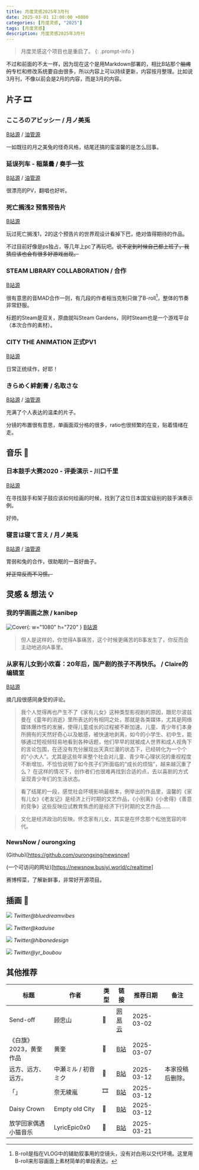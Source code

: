 ```yaml
---
title: 月度灵感2025年3月刊
date: 2025-03-01 12:00:00 +0800
categories: [月度灵感, "2025"]
tags: [月度灵感]
description: 月度灵感2025年3月刊
---
```


> 月度灵感这个项目也是重启了。
{: .prompt-info }

不过和前面的不太一样，因为现在这个是用Markdown部署的，相比B站那个~~脑瘫的~~专栏和修改系统要自由很多，所以内容上可以持续更新，内容按月整理。比如说3月刊，不像以前会是2月的内容，而是3月的内容。

## 片子 🎞️

### こころのアビッシー / 月ノ美兎 

[B站源](https://www.bilibili.com/video/BV1GtPteAEFz) /
[油管源](https://www.youtube.com/watch?v=nSycIDlsOsQ)

一如既往的月之美兔的怪奇风格，结尾还搞的蛮温馨的是怎么回事。

### 延误列车 - 稲葉曇 / 奏手一弦 

[B站源](https://www.bilibili.com/video/BV1fZ9uYYE3S) / [油管源](https://youtu.be/J7jG7Vgrw18?si=RZcWbmeTwzDG1wPE)

很漂亮的PV，翻唱也好听。

### 死亡搁浅2 预售预告片 

[B站源](https://www.bilibili.com/video/BV1vDRuYwEsd)

玩过死亡搁浅1，2的这个预告片的世界观设计看掉下巴，绝对值得期待的作品。

不过目前好像是ps独占，等几年上pc了再玩吧。~~说不定到时候自己都上班了，我猜应该也会有很多好游戏出现。~~

### STEAM LIBRARY COLLABORATION / 合作 

[B站源](https://www.bilibili.com/video/BV1R6QDYuE66/)

很有意思的音MAD合作一则，有几段的作者相当克制只做了B-roll[^1]，整体的节奏非常舒服。

[^1]: B-roll是指在VLOG中的辅助叙事用的空镜头，没有对白用以交代环境。这里用B-roll来形容画面上素材简单的单段表达。

标题的Steam是双关，原曲就叫Steam Gardens，同时Steam也是一个游戏平台（本次合作的素材）。

### CITY THE ANIMATION 正式PV1

[B站源](https://www.bilibili.com/video/BV1KqXYYGEKx/)

日常正统续作，好耶！

### きらめく絆創膏 / 名取さな

[B站源](https://www.bilibili.com/video/BV1gSo4YCE5N/) / [油管源](https://www.youtube.com/watch?v=rcG1sZILjfc) 

充满了个人表达的温柔的片子。

分镜的布置很有意思，单画面双分格的很多，ratio也很频繁的在变，贴着情绪在走。

## 音乐 🎼

### 日本鼓手大赛2020 - 评委演示 - 川口千里 

[B站源](https://www.bilibili.com/video/BV1aT4y1c7xK)

在寻找鼓手和架子鼓应该如何绘画的时候，找到了这位日本国宝级别的鼓手演奏示例。

好帅。

### 寝言は寝て言え / 月ノ美兎 

[B站源](https://www.bilibili.com/video/BV1k2RVYnE32) / [油管源](https://www.youtube.com/watch?v=BwLYn8or3dw)

胃弱和兔的合作，很助眠的一首好曲子。

~~好正常反而不习惯。~~

## 灵感 & 想法 💡

### 我的学画画之旅 / kanibep 

![Cover](assets\img\posts\kanibep-learn-to-draw.jpg){: w="1080" h="720" }
[B站源](https://www.bilibili.com/video/BV14qQKYYE1F/)

> 但人是这样的，你觉得A事痛苦，这个时候更痛苦的B事发生了，你反而会主动地逃向A事里。

### 从家有儿女到小欢喜：20年后，国产剧的孩子不再快乐。 / Claire的编辑室 

[B站源](https://www.bilibili.com/video/BV1dn9uYZEem/)

摘几段很感同身受的评论。

> 我个人觉得再也产生不了《家有儿女》这种类型影视剧的原因，跟尼尔波兹曼在《童年的消逝》里所表达的有相同之处，那就是各类媒体，尤其是网络媒体爆炸性的发展，使得儿童成长的过程被不断加速。儿童、青少年们本身所拥有的天然好奇心以及敏感，被快速地剥离，如今的小学生、初中生，能够通过短视频轻易地看到各种话题，他们早早的就被成人世界和成人视角下的言论包围，在还没有充分展现出天真烂漫的状态下，已经转化为一个个的“小大人”。尤其是这些年来整个社会对儿童、青少年心理状况的重视程度不断增加，不恰恰说明了如今孩子们所面临的“成长的烦恼”，越来越沉重了么？ 在这样的情况下，创作者们也很难再找到合适的点，去以喜剧的方式呈现青少年们的生活状态。

> 看了结尾的一段，感觉社会环境影响最根本，例举出的作品里，温馨的《家有儿女》《老友记》是经济上行时期的文艺作品，《小别离》《小舍得》《善意的竞争》这些反映应试教育焦虑的是经济下行时期的文艺作品......

> 文化是经济政治的反映。怀念家有儿女，其实是在怀念那个松弛宽容的年代。

### NewsNow / ourongxing

(Github)[https://github.com/ourongxing/newsnow]

(一个可访问的网址)[https://newsnow.busiyi.world/c/realtime]

赛博榨菜，了解新鲜事，非常好开源项目。

## 插画 🎨

![](assets\img\collections\twitter\bluedreamvibes.png)
_Twitter@bluedreamvibes_

![](assets\img\collections\twitter\kaduise.png)
_Twitter@kaduise_

![](assets\img\collections\twitter\hibanedesign.png)
_Twitter@hibanedesign_

![](assets\img\collections\twitter\yr_boubou.png)
_Twitter@yr_boubou_

## 其他推荐

| 标题                   | 作者                | 类型 | 链接                                                | 推荐日期   | 备注             |
| ---------------------- | ------------------- | ---- | --------------------------------------------------- | ---------- | ---------------- |
| Send-off               | 顾忠山              | 🎼    | [网易云](http://163cn.tv/CqWSdeh)                   | 2025-03-02 |                  |
| 《白旗》2023，黄奎作品 | 黄奎                | 🎨    | [B站](https://www.bilibili.com/video/BV1VQ92YAEen)  | 2025-03-07 |                  |
| 远方、远方、远方。     | 中瀬ミル / 初音ミク | 🎼    | [B站](https://www.bilibili.com/video/BV12c411D7GQ/) | 2025-03-12 | 本家投稿后删除。 |
| 「」                   | 奈无綾嵐            | 🎞️    | [B站](https://www.bilibili.com/video/BV1UQx7eHEC4)  | 2025-03-12 |                  |
| Daisy Crown            | Empty old City      | 🎼    | [B站](https://www.bilibili.com/video/BV1kjQHYAENf)  | 2025-03-12 |                  |
| 放学回家偶遇小猫音乐   | LyricEpic0x0        | 🎼    | [B站](https://www.bilibili.com/video/BV1cC9tYdE7z/) | 2025-03-21 |                  |
